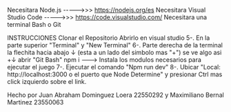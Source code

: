 Necesitara Node.js ----->>> https://nodejs.org/es
Necesitara Visual Studio Code ----->>> https://code.visualstudio.com/
Necesitara una terminal Bash o Git

INSTRUCCIONES
 Clonar el Repositorio
 Abrirlo en visual studio
 5-. En la parte superior "Terminal" y "New Terminal"
 6-. Parte derecha de la terminal la flechita hacia abajo ↓ (esta a un lado del simbolo mas "+") se ve algo asi +↓ abrir "Git Bash"
 npm i ---> Instala los modulos necesarios para ejecutar el juego
 7-. Ejecutar el comando "Npm run dev"
 8-. Ubicar "Local: http://localhost:3000 o el puerto que Node Determine" y presionar Ctrl mas click izquierdo sobre el link.

Hecho por Juan Abraham Dominguez Loera 22550292 y
Maximiliano Bernal Martinez 23550063